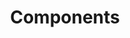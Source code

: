 ---
bookCollapseSection: true
weight: 3
title: "Components"
bookComments: false
BookToC: false
BookIndex: true
---